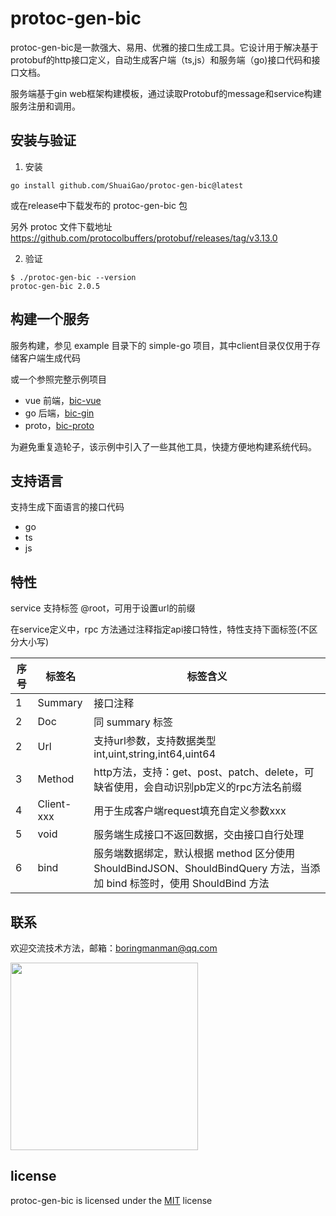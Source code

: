 # protoc-gen-bic

protoc-gen-bic是一款强大、易用、优雅的接口生成工具。它设计用于解决基于protobuf的http接口定义，自动生成客户端（ts,js）和服务端（go)接口代码和接口文档。

服务端基于gin web框架构建模板，通过读取Protobuf的message和service构建服务注册和调用。

## 安装与验证

1. 安装

```shell
go install github.com/ShuaiGao/protoc-gen-bic@latest
```

或在release中下载发布的 protoc-gen-bic 包

另外 protoc 文件下载地址 https://github.com/protocolbuffers/protobuf/releases/tag/v3.13.0


2. 验证

```shell
$ ./protoc-gen-bic --version
protoc-gen-bic 2.0.5
```

## 构建一个服务

服务构建，参见 example 目录下的 simple-go 项目，其中client目录仅仅用于存储客户端生成代码

或一个参照完整示例项目

- vue 前端，[bic-vue](https://github.com/ShuaiGao/bic-vue)
- go 后端，[bic-gin](https://github.com/ShuaiGao/bic-gin)
- proto，[bic-proto](https://github.com/ShuaiGao/bic-proto)

为避免重复造轮子，该示例中引入了一些其他工具，快捷方便地构建系统代码。

## 支持语言

支持生成下面语言的接口代码

- go
- ts
- js

## 特性

service 支持标签 @root，可用于设置url的前缀

在service定义中，rpc 方法通过注释指定api接口特性，特性支持下面标签(不区分大小写)

| 序号 | 标签名        | 标签含义                                                                                     |
|----|------------|------------------------------------------------------------------------------------------|
| 1  | Summary    | 接口注释                                                                                     |
| 2  | Doc        | 同 summary 标签                                                                             |
| 2  | Url        | 支持url参数，支持数据类型 int,uint,string,int64,uint64                                              |
| 3  | Method     | http方法，支持：get、post、patch、delete，可缺省使用，会自动识别pb定义的rpc方法名前缀                                 |
| 4  | Client-xxx | 用于生成客户端request填充自定义参数xxx                                                                 |
| 5  | void       | 服务端生成接口不返回数据，交由接口自行处理                                                                    |
| 6  | bind       | 服务端数据绑定，默认根据 method 区分使用 ShouldBindJSON、ShouldBindQuery 方法，当添加 bind 标签时，使用 ShouldBind 方法 |


## 联系

欢迎交流技术方法，邮箱：boringmanman@qq.com

<img src="https://tyimage.tuyoo.com/8751a21462/gaoshuai/wx.jpg" width="300px" height="auto">

## license

protoc-gen-bic is licensed under the [MIT](https://github.com/ShuaiGao/protoc-gen-bic/blob/main/LICENSE) license